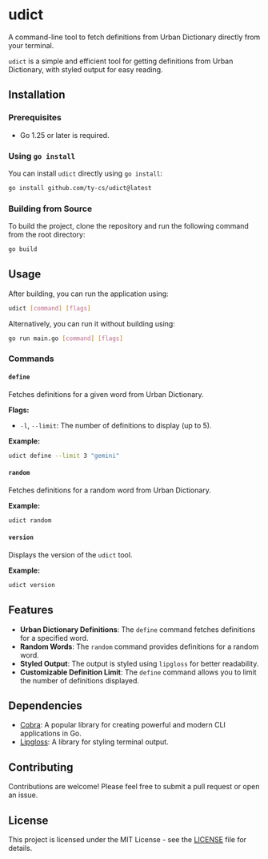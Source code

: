 # udict

A command-line tool to fetch definitions from Urban Dictionary directly from your terminal.

`udict` is a simple and efficient tool for getting definitions from Urban Dictionary, with styled output for easy reading.

## Installation

### Prerequisites

- Go 1.25 or later is required.

### Using `go install`

You can install `udict` directly using `go install`:

```sh
go install github.com/ty-cs/udict@latest
```

### Building from Source

To build the project, clone the repository and run the following command from the root directory:

```sh
go build
```

## Usage

After building, you can run the application using:

```sh
udict [command] [flags]
```

Alternatively, you can run it without building using:

```sh
go run main.go [command] [flags]
```

### Commands

#### `define`

Fetches definitions for a given word from Urban Dictionary.

**Flags:**

- `-l`, `--limit`: The number of definitions to display (up to 5).

**Example:**

```sh
udict define --limit 3 "gemini"
```

#### `random`

Fetches definitions for a random word from Urban Dictionary.

**Example:**

```sh
udict random
```

#### `version`

Displays the version of the `udict` tool.

**Example:**

```sh
udict version
```

## Features

- **Urban Dictionary Definitions**: The `define` command fetches definitions for a specified word.
- **Random Words**: The `random` command provides definitions for a random word.
- **Styled Output**: The output is styled using `lipgloss` for better readability.
- **Customizable Definition Limit**: The `define` command allows you to limit the number of definitions displayed.

## Dependencies

- [Cobra](https://github.com/spf13/cobra): A popular library for creating powerful and modern CLI applications in Go.
- [Lipgloss](https://github.com/charmbracelet/lipgloss): A library for styling terminal output.

## Contributing

Contributions are welcome! Please feel free to submit a pull request or open an issue.

## License

This project is licensed under the MIT License - see the [LICENSE](LICENSE) file for details.
